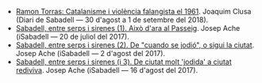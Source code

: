 - [Ramon Torras: Catalanisme i violència falangista el 1961](https://web.archive.org/web/20190809205118/https://www.diaridesabadell.com/2018/09/06/ramon-torras-i-i-ii-per-joaquim-clusa/). Joaquim Clusa (Diari de Sabadell — 30 d'agost a 1 de setembre del 2018).
- [Sabadell, entre serps i sirenes (1). Això d'ara al Passeig](https://web.archive.org/web/20181204125813/https://www.isabadell.cat/opinio/opinio-de-josep-ache-sabadell-entre-serps-i-sirenes-1-aixo-dara-al-passeig/). Josep Ache (iSabadell — 20 de juliol del 2017).
- [Sabadell, entre serps i sirenes (2). De "cuando se jodió", o sigui la ciutat](https://web.archive.org/web/20181212100536/https://www.isabadell.cat/opinio/opinio-de-josep-ache-sabadell-entre-serps-i-sirenes-2-de-cuando-se-jodio-o-sigui-la-ciutat/). Josep Ache (iSabadell — 2 d'agost del 2017).
- [Sabadell, entre serps i sirenes (i 3). De ciutat molt 'jodida' a ciutat rediviva](https://web.archive.org/web/20181230170146/https://www.isabadell.cat/opinio/opinio-de-josep-ache-sabadell-entre-serps-i-sirenes-i-3-de-ciutat-molt-jodida-a-ciutat-rediviva/). Josep Ache (iSabadell — 16 d'agost del 2017).
